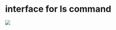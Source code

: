 # interface for ls command
<a href="http://hizliresim.com/rRmlYm"><img src="http://i.hizliresim.com/rRmlYm.png"></a>
